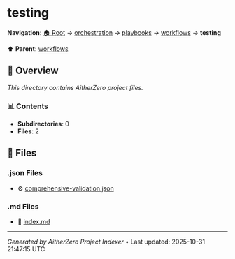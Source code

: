 # testing

**Navigation**: [🏠 Root](../../../../index.md) → [orchestration](../../../index.md) → [playbooks](../../index.md) → [workflows](../index.md) → **testing**

⬆️ **Parent**: [workflows](../index.md)

## 📖 Overview

*This directory contains AitherZero project files.*

### 📊 Contents

- **Subdirectories**: 0
- **Files**: 2

## 📄 Files

### .json Files

- ⚙️ [comprehensive-validation.json](./comprehensive-validation.json)

### .md Files

- 📝 [index.md](./index.md)

---

*Generated by AitherZero Project Indexer* • Last updated: 2025-10-31 21:47:15 UTC

